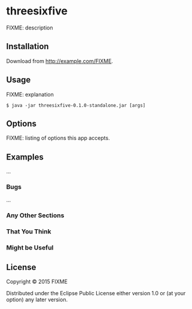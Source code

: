 # threesixfive

FIXME: description

## Installation

Download from http://example.com/FIXME.

## Usage

FIXME: explanation

    $ java -jar threesixfive-0.1.0-standalone.jar [args]

## Options

FIXME: listing of options this app accepts.

## Examples

...

### Bugs

...

### Any Other Sections
### That You Think
### Might be Useful

## License

Copyright © 2015 FIXME

Distributed under the Eclipse Public License either version 1.0 or (at
your option) any later version.
